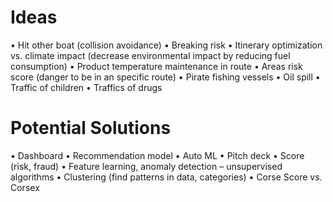 # Ideas
•	Hit other boat (collision avoidance)
•	Breaking risk
•	Itinerary optimization vs. climate impact (decrease environmental impact by reducing fuel consumption)
•	Product temperature maintenance in route
•	Areas risk score (danger to be in an specific route)
•	Pirate fishing vessels
•	Oil spill
•	Traffic of children
•	Traffics of drugs




# Potential Solutions
•	Dashboard
•	Recommendation model
•	Auto ML
•	Pitch deck
•	Score (risk, fraud)
•	Feature learning, anomaly detection – unsupervised algorithms
•	Clustering (find patterns in data, categories)
•	Corse Score vs. Corsex
